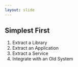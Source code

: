 ```yaml
---
layout: slide
---
```


## Simplest First

1. Extract a Library
2. Extract an Application
3. Extract a Service
4. Integrate with an Old System
